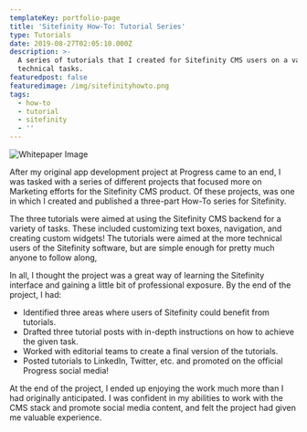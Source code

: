 ```yaml
---
templateKey: portfolio-page
title: 'Sitefinity How-To: Tutorial Series'
type: Tutorials
date: 2019-08-27T02:05:10.000Z
description: >-
  A series of tutorials that I created for Sitefinity CMS users on a variety of
  technical tasks.
featuredpost: false
featuredimage: /img/sitefinityhowto.png
tags:
  - how-to
  - tutorial
  - sitefinity
  - ''
---
```

![Whitepaper Image](/img/sitefinityhowto.png "Sitefinity: How to Customize Widget Templates")

After my original app development project at Progress came to an end, I was tasked with a series of different projects that focused more on Marketing efforts for the Sitefinity CMS product. Of these projects, was one in which I created and published a three-part How-To series for Sitefinity.

The three tutorials were aimed at using the Sitefinity CMS backend for a variety of tasks. These included customizing text boxes, navigation, and creating custom widgets! The tutorials were aimed at the more technical users of the Sitefinity software, but are simple enough for pretty much anyone to follow along,

In all, I thought the project was a great way of learning the Sitefinity interface and gaining a little bit of professional exposure. By the end of the project, I had:

* Identified three areas where users of Sitefinity could benefit from tutorials.
* Drafted three tutorial posts with in-depth instructions on how to achieve the given task.
* Worked with editorial teams to create a final version of the tutorials.
* Posted tutorials to LinkedIn, Twitter, etc. and promoted on the official Progress social media!

At the end of the project, I ended up enjoying the work much more than I had originally anticipated. I was confident in my abilities to work with the CMS stack and promote social media content, and felt the project had given me valuable experience.

